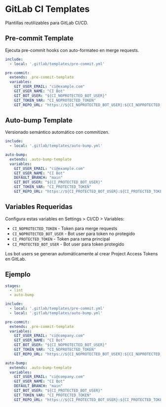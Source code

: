 # GitLab CI Templates

Plantillas reutilizables para GitLab CI/CD.

## Pre-commit Template

Ejecuta pre-commit hooks con auto-formateo en merge requests.

```yaml
include:
  - local: '.gitlab/templates/pre-commit.yml'

pre-commit:
  extends: .pre-commit-template
  variables:
    GIT_USER_EMAIL: "ci@example.com"
    GIT_USER_NAME: "CI Bot"
    GIT_BOT_USER: "${CI_NOPROTECTED_BOT_USER}"
    GIT_TOKEN_VAR: "CI_NOPROTECTED_TOKEN"
    GIT_REPO_URL: "https://${CI_NOPROTECTED_BOT_USER}:${CI_NOPROTECTED_TOKEN}@${CI_SERVER_HOST}/${CI_PROJECT_PATH}.git"
```

## Auto-bump Template

Versionado semántico automático con commitizen.

```yaml
include:
  - local: '.gitlab/templates/auto-bump.yml'

auto-bump:
  extends: .auto-bump-template
  variables:
    GIT_USER_EMAIL: "ci@example.com"
    GIT_USER_NAME: "CI Bot"
    DEFAULT_BRANCH: "main"
    GIT_BOT_USER: "${CI_PROTECTED_BOT_USER}"
    GIT_TOKEN_VAR: "CI_PROTECTED_TOKEN"
    GIT_REPO_URL: "https://${CI_PROTECTED_BOT_USER}:${CI_PROTECTED_TOKEN}@${CI_SERVER_HOST}/${CI_PROJECT_PATH}.git"
```

## Variables Requeridas

Configura estas variables en Settings > CI/CD > Variables:

- `CI_NOPROTECTED_TOKEN` - Token para merge requests
- `CI_NOPROTECTED_BOT_USER` - Bot user para token no protegido
- `CI_PROTECTED_TOKEN` - Token para rama principal
- `CI_PROTECTED_BOT_USER` - Bot user para token protegido

Los bot users se generan automáticamente al crear Project Access Tokens en GitLab.

## Ejemplo

```yaml
stages:
  - lint
  - auto-bump

include:
  - local: '.gitlab/templates/pre-commit.yml'
  - local: '.gitlab/templates/auto-bump.yml'

pre-commit:
  extends: .pre-commit-template
  variables:
    GIT_USER_EMAIL: "ci@company.com"
    GIT_USER_NAME: "CI Bot"
    GIT_BOT_USER: "${CI_NOPROTECTED_BOT_USER}"
    GIT_TOKEN_VAR: "CI_NOPROTECTED_TOKEN"
    GIT_REPO_URL: "https://${CI_NOPROTECTED_BOT_USER}:${CI_NOPROTECTED_TOKEN}@${CI_SERVER_HOST}/${CI_PROJECT_PATH}.git"

auto-bump:
  extends: .auto-bump-template
  variables:
    GIT_USER_EMAIL: "ci@company.com"
    GIT_USER_NAME: "CI Bot"
    DEFAULT_BRANCH: "main"
    GIT_BOT_USER: "${CI_PROTECTED_BOT_USER}"
    GIT_TOKEN_VAR: "CI_PROTECTED_TOKEN"
    GIT_REPO_URL: "https://${CI_PROTECTED_BOT_USER}:${CI_PROTECTED_TOKEN}@${CI_SERVER_HOST}/${CI_PROJECT_PATH}.git"
```
